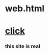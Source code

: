 # web.html
<h1> <a href="https://kimcs-creater.github.io/web1/web1">click</a> </h1>
<p><h3>this site is real</h3>
